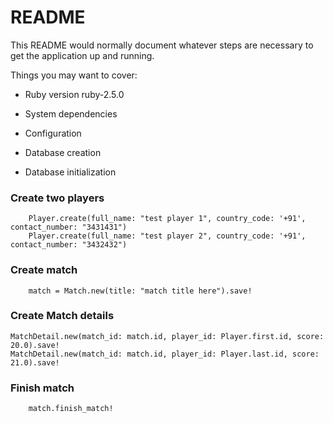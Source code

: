# README

This README would normally document whatever steps are necessary to get the
application up and running.

Things you may want to cover:

* Ruby version
	ruby-2.5.0
* System dependencies

* Configuration

* Database creation

* Database initialization

### Create two players
		Player.create(full_name: "test player 1", country_code: '+91', contact_number: "3431431")
		Player.create(full_name: "test player 2", country_code: '+91', contact_number: "3432432")
### Create match
		match = Match.new(title: "match title here").save!

### Create Match details
 	MatchDetail.new(match_id: match.id, player_id: Player.first.id, score: 20.0).save!
 	MatchDetail.new(match_id: match.id, player_id: Player.last.id, score: 21.0).save!

### Finish match
		match.finish_match!
